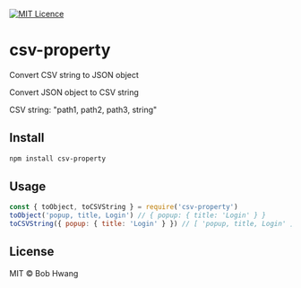 [![MIT Licence](https://badges.frapsoft.com/os/mit/mit.svg?v=103)](https://opensource.org/licenses/mit-license.php)
# csv-property
Convert CSV string to JSON object

Convert JSON object to CSV string

CSV string: "path1, path2, path3, string"

## Install
```sh
npm install csv-property
```

## Usage
```javascript
const { toObject, toCSVString } = require('csv-property')
toObject('popup, title, Login') // { popup: { title: 'Login' } }
toCSVString({ popup: { title: 'Login' } }) // [ 'popup, title, Login' ]
```

## License
MIT © Bob Hwang
